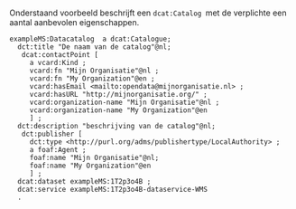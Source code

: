 
#### 
Onderstaand voorbeeld beschrijft een <code>dcat:Catalog </code>met de verplichte een aantal aanbevolen eigenschappen. 
<aside class='example'>

```turtle
exampleMS:Datacatalog  a dcat:Catalogue;
  dct:title "De naam van de catalog"@nl;
   dcat:contactPoint [
     a vcard:Kind ;
     vcard:fn "Mijn Organisatie"@nl ;
     vcard:fn "My Organization"@en ;
     vcard:hasEmail <mailto:opendata@mijnorganisatie.nl> ;
     vcard:hasURL "http://mijnorganisatie.org/" ;
     vcard:organization-name "Mijn Organisatie"@nl ;
     vcard:organization-name "My Organization"@en
     ] ; 
  dct:description "beschrijving van de catalog"@nl;
   dct:publisher [
     dct:type <http://purl.org/adms/publishertype/LocalAuthority> ;
     a foaf:Agent ;
     foaf:name "Mijn Organisatie"@nl;
     foaf:name "My Organization"@en
     ] ;
  dcat:dataset exampleMS:1T2p3o4B ;
  dcat:service exampleMS:1T2p3o4B-dataservice-WMS
  .

```
</aside>
